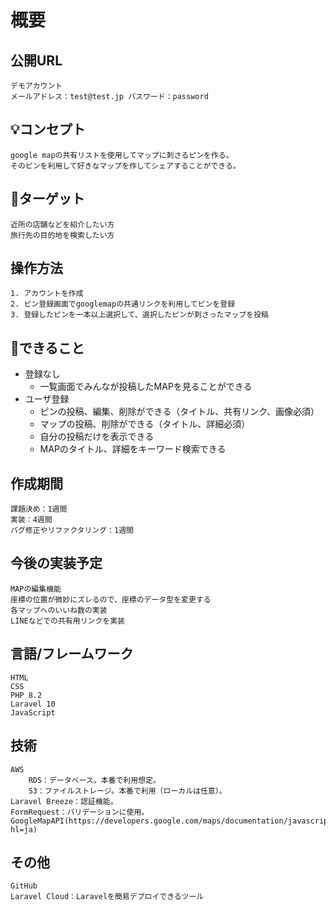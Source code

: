 # 概要
## 公開URL
    デモアカウント 
    メールアドレス：test@test.jp パスワード：password
## 💡コンセプト
    google mapの共有リストを使用してマップに刺さるピンを作る。
    そのピンを利用して好きなマップを作してシェアすることができる。
## 🎯ターゲット
    近所の店舗などを紹介したい方
    旅行先の目的地を検索したい方
## 操作方法
    1. アカウントを作成
    2. ピン登録画面でgooglemapの共通リンクを利用してピンを登録
    3. 登録したピンを一本以上選択して、選択したピンが刺さったマップを投稿
## 🐀できること
- 登録なし
    * 一覧画面でみんなが投稿したMAPを見ることができる
- ユーザ登録
    * ピンの投稿、編集、削除ができる（タイトル、共有リンク、画像必須）
    * マップの投稿、削除ができる（タイトル、詳細必須）
    * 自分の投稿だけを表示できる
    * MAPのタイトル、詳細をキーワード検索できる
## 作成期間
    課題決め：1週間
    実装：4週間
    バグ修正やリファクタリング：1週間
## 今後の実装予定
    MAPの編集機能
    座標の位置が微妙にズレるので、座標のデータ型を変更する
    各マップへのいいね数の実装
    LINEなどでの共有用リンクを実装
## 言語/フレームワーク
    HTML
    CSS
    PHP 8.2
    Laravel 10
    JavaScript
## 技術
    AWS
        RDS：データベース。本番で利用想定。
        S3：ファイルストレージ。本番で利用（ローカルは任意）。
    Laravel Breeze：認証機能。
    FormRequest：バリデーションに使用。
    GoogleMapAPI(https://developers.google.com/maps/documentation/javascript/reference?hl=ja)
## その他
    GitHub
    Laravel Cloud：Laravelを簡易デプロイできるツール